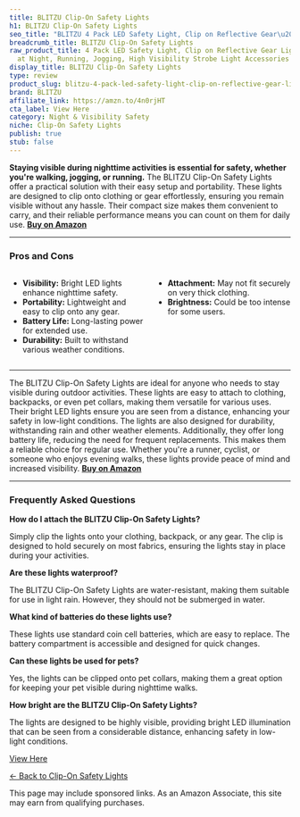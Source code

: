 ```yaml
---
title: BLITZU Clip-On Safety Lights
h1: BLITZU Clip-On Safety Lights
seo_title: "BLITZU 4 Pack LED Safety Light, Clip on Reflective Gear\u2026"
breadcrumb_title: BLITZU Clip-On Safety Lights
raw_product_title: 4 Pack LED Safety Light, Clip on Reflective Gear Lights for Walking
  at Night, Running, Jogging, High Visibility Strobe Light Accessories
display_title: BLITZU Clip-On Safety Lights
type: review
product_slug: blitzu-4-pack-led-safety-light-clip-on-reflective-gear-lights-for-walki-5b08f212
brand: BLITZU
affiliate_link: https://amzn.to/4n0rjHT
cta_label: View Here
category: Night & Visibility Safety
niche: Clip-On Safety Lights
publish: true
stub: false
---
```


<div id="intro" class="full-width">
  <p><strong>Staying visible during nighttime activities is essential for safety, whether you're walking, jogging, or running.</strong> The BLITZU Clip-On Safety Lights offer a practical solution with their easy setup and portability. These lights are designed to clip onto clothing or gear effortlessly, ensuring you remain visible without any hassle. Their compact size makes them convenient to carry, and their reliable performance means you can count on them for daily use. <a href="https://amzn.to/4n0rjHT" rel="nofollow sponsored noopener" target="_blank"><strong>Buy on Amazon</strong></a></p>
</div>

<hr />
<h3 id="pros-cons">Pros and Cons</h3>
<div class="pc-grid" style="display:grid;grid-template-columns:1fr 1fr;gap:16px;">
  <ul>
    <li><strong>Visibility:</strong> Bright LED lights enhance nighttime safety.</li>
    <li><strong>Portability:</strong> Lightweight and easy to clip onto any gear.</li>
    <li><strong>Battery Life:</strong> Long-lasting power for extended use.</li>
    <li><strong>Durability:</strong> Built to withstand various weather conditions.</li>
  </ul>
  <ul>
    <li><strong>Attachment:</strong> May not fit securely on very thick clothing.</li>
    <li><strong>Brightness:</strong> Could be too intense for some users.</li>
  </ul>
</div>
<hr />

<div class="full-width">
  <p>The BLITZU Clip-On Safety Lights are ideal for anyone who needs to stay visible during outdoor activities. These lights are easy to attach to clothing, backpacks, or even pet collars, making them versatile for various uses. Their bright LED lights ensure you are seen from a distance, enhancing your safety in low-light conditions. The lights are also designed for durability, withstanding rain and other weather elements. Additionally, they offer long battery life, reducing the need for frequent replacements. This makes them a reliable choice for regular use. Whether you're a runner, cyclist, or someone who enjoys evening walks, these lights provide peace of mind and increased visibility. <a href="https://amzn.to/4n0rjHT" rel="nofollow sponsored noopener" target="_blank"><strong>Buy on Amazon</strong></a></p>
</div>

<hr />
<h3 id="faqs">Frequently Asked Questions</h3>

<p><strong>How do I attach the BLITZU Clip-On Safety Lights?</strong></p>
<p>Simply clip the lights onto your clothing, backpack, or any gear. The clip is designed to hold securely on most fabrics, ensuring the lights stay in place during your activities.</p>

<p><strong>Are these lights waterproof?</strong></p>
<p>The BLITZU Clip-On Safety Lights are water-resistant, making them suitable for use in light rain. However, they should not be submerged in water.</p>

<p><strong>What kind of batteries do these lights use?</strong></p>
<p>These lights use standard coin cell batteries, which are easy to replace. The battery compartment is accessible and designed for quick changes.</p>

<p><strong>Can these lights be used for pets?</strong></p>
<p>Yes, the lights can be clipped onto pet collars, making them a great option for keeping your pet visible during nighttime walks.</p>

<p><strong>How bright are the BLITZU Clip-On Safety Lights?</strong></p>
<p>The lights are designed to be highly visible, providing bright LED illumination that can be seen from a considerable distance, enhancing safety in low-light conditions.</p>
<p><a class="btn" href="https://amzn.to/4n0rjHT" target="_blank" rel="nofollow sponsored noopener">View Here</a></p>
<p><a href="/roundups/night-visibility-safety/clip-on-safety-lights/">← Back to Clip-On Safety Lights</a></p>
<aside class="disclosure">This page may include sponsored links. As an Amazon Associate, this site may earn from qualifying purchases.</aside>
